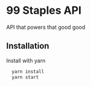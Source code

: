 
# 99 Staples API

API that powers that good good


## Installation

Install with yarn

```bash
  yarn install
  yarn start
```
